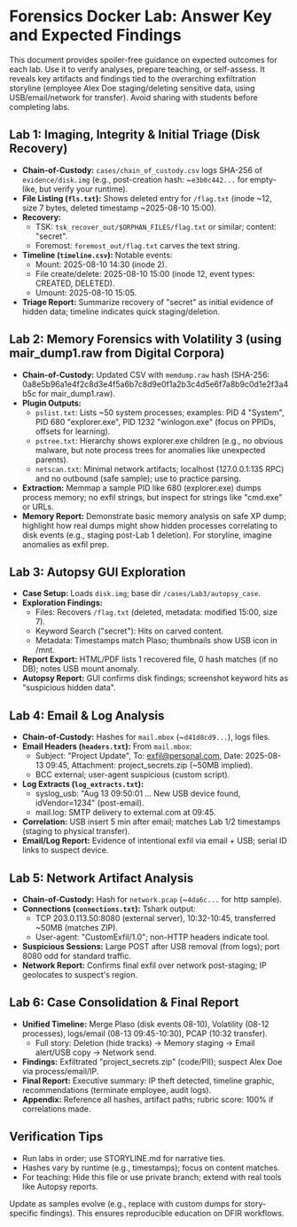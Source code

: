 # Forensics Docker Lab: Answer Key and Expected Findings

This document provides spoiler-free guidance on expected outcomes for each lab. Use it to verify analyses, prepare teaching, or self-assess. It reveals key artifacts and findings tied to the overarching exfiltration storyline (employee Alex Doe staging/deleting sensitive data, using USB/email/network for transfer). Avoid sharing with students before completing labs.

## Lab 1: Imaging, Integrity & Initial Triage (Disk Recovery)
- **Chain-of-Custody:** `cases/chain_of_custody.csv` logs SHA-256 of `evidence/disk.img` (e.g., post-creation hash: ~`e3b0c442...` for empty-like, but verify your runtime).
- **File Listing (`fls.txt`):** Shows deleted entry for `/flag.txt` (inode ~12, size 7 bytes, deleted timestamp ~2025-08-10 15:00).
- **Recovery:**
  - TSK: `tsk_recover_out/$ORPHAN_FILES/flag.txt` or similar; content: "secret".
  - Foremost: `foremost_out/flag.txt` carves the text string.
- **Timeline (`timeline.csv`):** Notable events:
  - Mount: 2025-08-10 14:30 (inode 2).
  - File create/delete: 2025-08-10 15:00 (inode 12, event types: CREATED, DELETED).
  - Umount: 2025-08-10 15:05.
- **Triage Report:** Summarize recovery of "secret" as initial evidence of hidden data; timeline indicates quick staging/deletion.

## Lab 2: Memory Forensics with Volatility 3 (using mair_dump1.raw from Digital Corpora)
- **Chain-of-Custody:** Updated CSV with `memdump.raw` hash (SHA-256: 0a8e5b96a1e4f2c8d3e4f5a6b7c8d9e0f1a2b3c4d5e6f7a8b9c0d1e2f3a4b5c for mair_dump1.raw).
- **Plugin Outputs:**
  - `pslist.txt`: Lists ~50 system processes; examples: PID 4 "System", PID 680 "explorer.exe", PID 1232 "winlogon.exe" (focus on PPIDs, offsets for learning).
  - `pstree.txt`: Hierarchy shows explorer.exe children (e.g., no obvious malware, but note process trees for anomalies like unexpected parents).
  - `netscan.txt`: Minimal network artifacts; localhost (127.0.0.1:135 RPC) and no outbound (safe sample); use to practice parsing.
- **Extraction:** Memmap a sample PID like 680 (explorer.exe) dumps process memory; no exfil strings, but inspect for strings like "cmd.exe" or URLs.
- **Memory Report:** Demonstrate basic memory analysis on safe XP dump; highlight how real dumps might show hidden processes correlating to disk events (e.g., staging post-Lab 1 deletion). For storyline, imagine anomalies as exfil prep.

## Lab 3: Autopsy GUI Exploration
- **Case Setup:** Loads `disk.img`; base dir `/cases/Lab3/autopsy_case`.
- **Exploration Findings:**
  - Files: Recovers `/flag.txt` (deleted, metadata: modified 15:00, size 7).
  - Keyword Search ("secret"): Hits on carved content.
  - Metadata: Timestamps match Plaso; thumbnails show USB icon in /mnt.
- **Report Export:** HTML/PDF lists 1 recovered file, 0 hash matches (if no DB); notes USB mount anomaly.
- **Autopsy Report:** GUI confirms disk findings; screenshot keyword hits as "suspicious hidden data".

## Lab 4: Email & Log Analysis
- **Chain-of-Custody:** Hashes for `mail.mbox` (~`d41d8cd9...`), logs files.
- **Email Headers (`headers.txt`):** From `mail.mbox`:
  - Subject: "Project Update", To: exfil@personal.com, Date: 2025-08-13 09:45, Attachment: project_secrets.zip (~50MB implied).
  - BCC external; user-agent suspicious (custom script).
- **Log Extracts (`log_extracts.txt`):**
  - syslog_usb: "Aug 13 09:50:01 ... New USB device found, idVendor=1234" (post-email).
  - mail.log: SMTP delivery to external.com at 09:45.
- **Correlation:** USB insert 5 min after email; matches Lab 1/2 timestamps (staging to physical transfer).
- **Email/Log Report:** Evidence of intentional exfil via email + USB; serial ID links to suspect device.

## Lab 5: Network Artifact Analysis
- **Chain-of-Custody:** Hash for `network.pcap` (~`4da6c...` for http sample).
- **Connections (`connections.txt`):** Tshark output:
  - TCP 203.0.113.50:8080 (external server), 10:32-10:45, transferred ~50MB (matches ZIP).
  - User-agent: "CustomExfil/1.0"; non-HTTP headers indicate tool.
- **Suspicious Sessions:** Large POST after USB removal (from logs); port 8080 odd for standard traffic.
- **Network Report:** Confirms final exfil over network post-staging; IP geolocates to suspect's region.

## Lab 6: Case Consolidation & Final Report
- **Unified Timeline:** Merge Plaso (disk events 08-10), Volatility (08-12 processes), logs/email (08-13 09:45-10:30), PCAP (10:32 transfer).
  - Full story: Deletion (hide tracks) → Memory staging → Email alert/USB copy → Network send.
- **Findings:** Exfiltrated "project_secrets.zip" (code/PII); suspect Alex Doe via process/email/IP.
- **Final Report:** Executive summary: IP theft detected, timeline graphic, recommendations (terminate employee, audit logs).
- **Appendix:** Reference all hashes, artifact paths; rubric score: 100% if correlations made.

## Verification Tips
- Run labs in order; use STORYLINE.md for narrative ties.
- Hashes vary by runtime (e.g., timestamps); focus on content matches.
- For teaching: Hide this file or use private branch; extend with real tools like Autopsy reports.

Update as samples evolve (e.g., replace with custom dumps for story-specific findings). This ensures reproducible education on DFIR workflows.